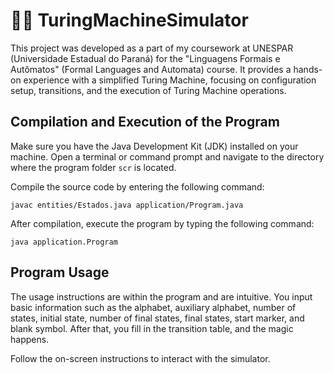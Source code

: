 # 👨‍💻 TuringMachineSimulator
This project was developed as a part of my coursework at UNESPAR (Universidade Estadual do Paraná) for the "Linguagens Formais e Autômatos" (Formal Languages and Automata) course. It provides a hands-on experience with a simplified Turing Machine, focusing on configuration setup, transitions, and the execution of Turing Machine operations.

## Compilation and Execution of the Program

Make sure you have the Java Development Kit (JDK) installed on your machine. Open a terminal or command prompt and navigate to the directory where the program folder `scr` is located.

Compile the source code by entering the following command:

`javac entities/Estados.java application/Program.java`

After compilation, execute the program by typing the following command:

`java application.Program`

## Program Usage


The usage instructions are within the program and are intuitive. You input basic information such as the alphabet, auxiliary alphabet, number of states, initial state, number of final states, final states, start marker, and blank symbol. After that, you fill in the transition table, and the magic happens.

Follow the on-screen instructions to interact with the simulator.
